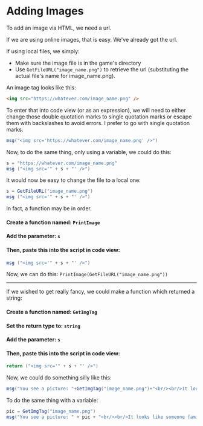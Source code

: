# Adding Images

To add an image via HTML, we need a url.

If we are using online images, that is easy.  We've already got the url.

If using local files, we simply:

- Make sure the image file is in the game's directory
- Use ```GetFileURL("image_name.png")``` to retrieve the url (substituting the actual file's name for image_name.png).


An image tag looks like this:
```html
<img src="https://whatever.com/image_name.png" />
```

To enter that into code view (or as an expression), we will need to either change those double quotation marks to single quotation marks or escape them with backslashes to avoid errors.  I prefer to go with single quotation marks.

```c#
msg("<img src='https://whatever.com/image_name.png' />")
```

Now, to do the same thing, only using a variable, we could do this:
```c#
s = "https://whatever.com/image_name.png"
msg ("<img src='" + s + "' />")
```

It would now be easy to change the file to a local one:
```c#
s = GetFileURL("image_name.png")
msg ("<img src='" + s + "' />")
```

In fact, a function may be in order.

#### Create a function named: ```PrintImage```
#### Add the parameter: ```s```
#### Then, paste this into the script in code view:
```c#
msg ("<img src='" + s + "' />")
```

Now, we can do this:
```PrintImage(GetFileURL("image_name.png"))```

---

If we wished to get really fancy, we could make a function which returned a string:

#### Create a function named: ```GetImgTag```
#### Set the return type to: ```string```
#### Add the parameter: ```s```
#### Then, paste this into the script in code view:
```c#
return ("<img src='" + s + "' />")
```

Now, we could do something silly like this:

```c#
msg("You see a picture: "+GetImgTag("image_name.png")+"<br/><br/>It looks like someone familiar.")
```

To do the same thing with a variable:

```c#
pic = GetImgTag("image_name.png")
msg("You see a picture: " + pic + "<br/><br/>It looks like someone familiar.")
```